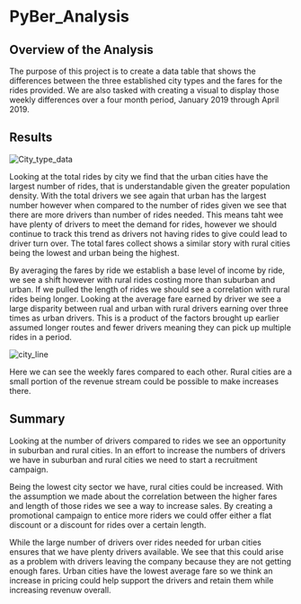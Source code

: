 # PyBer_Analysis

## Overview of the Analysis

The purpose of this project is to create a data table that shows the differences between the three established city types and the fares for the rides provided. We are also tasked with creating a visual to display those weekly differences over a four month period, January 2019 through April 2019. 

## Results

![City_type_data](https://user-images.githubusercontent.com/80363261/115133751-4126ae00-9fd0-11eb-9cc0-ce52624ed2b6.png)

Looking at the total rides by city we find that the urban cities have the largest number of rides, that is understandable given the greater population density. With the total drivers we see again that urban has the largest number however when compared to the number of rides given we see that there are more drivers than number of rides needed. This means taht wee have plenty of drivers to meet the demand for rides, however we should continue to track this trend as drivers not having rides to give could lead to driver turn over. The total fares collect shows a similar story with rural cities being the lowest and urban being the highest.

By averaging the fares by ride we establish a base level of income by ride, we see a shift however with rural rides costing more than suburban and urban. If we pulled the length of rides we should see a correlation with rural rides being longer. Looking at the average fare earned by driver we see a large disparity between rual and urban with rural drivers earning over three times as urban drivers. This is a product of the factors brought up earlier assumed longer routes and fewer drivers meaning they can pick up multiple rides in a period.

![city_line](https://user-images.githubusercontent.com/80363261/115133768-56034180-9fd0-11eb-80bf-c7f9597e1e0a.png)

Here we can see the weekly fares compared to each other. Rural cities are a small portion of the revenue stream could be possible to make increases there. 

## Summary

Looking at the number of drivers compared to rides we see an opportunity in suburban and rural cities. In an effort to increase the numbers of drivers we have in suburban and rural cities we need to start a recruitment campaign.

Being the lowest city sector we have, rural cities could be increased. With the assumption we made about the correlation between the higher fares and length of those rides we see a way to increase sales. By creating a promotional campaign to entice more riders we could offer either a flat discount or a discount for rides over a certain length.

While the large number of drivers over rides needed for urban cities ensures that we have plenty drivers available. We see that this could arise as a problem with drivers leaving the company because they are not getting enough fares. Urban cities have the lowest average fare so we think an increase in pricing could help support the drivers and retain them while increasing revenuw overall. 
